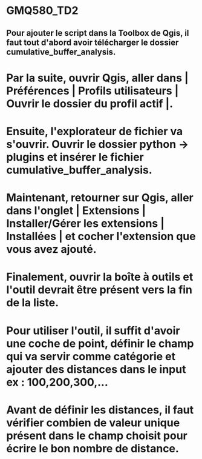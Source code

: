 # GMQ580_TD2
## Pour ajouter le script dans la Toolbox de Qgis, il faut tout d'abord avoir télécharger le dossier cumulative_buffer_analysis.
# Par la suite, ouvrir Qgis, aller dans | Préférences | Profils utilisateurs | Ouvrir le dossier du profil actif |.
# Ensuite, l'explorateur de fichier va s'ouvrir. Ouvrir le dossier python -> plugins et insérer le fichier cumulative_buffer_analysis.
# Maintenant, retourner sur Qgis, aller dans l'onglet | Extensions | Installer/Gérer les extensions | Installées | et cocher l'extension que vous avez ajouté.
# Finalement, ouvrir la boîte à outils et l'outil devrait être présent vers la fin de la liste.
# Pour utiliser l'outil, il suffit d'avoir une coche de point, définir le champ qui va servir comme catégorie et ajouter des distances dans le input ex : 100,200,300,...
# Avant de définir les distances, il faut vérifier combien de valeur unique présent dans le champ choisit pour écrire le bon nombre de distance.
